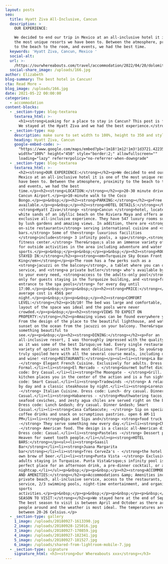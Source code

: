 ```yaml
---
layout: posts
seo:
  title: Hyatt Ziva All-Inclusive, Cancun
  description: >
    OUR EXPERIENCE:

    We decided to end our trip in Mexico at an all-inclusive hotel it is one of
    the most unique resorts we have been to. Between the atmosphere, proximity
    to the beach to the room, and events, we had the best time.
  keywords: 'Hyatt Ziva, Cancun, Mexico '
  social-alt:
  url: >-
    /https://ourwhereabouts.com/travel/accommodation/2022/04/20/dolomites-travel-guide.html
  social-share_image: /uploads/166.jpg
author: Elizabeth
blog-summary: The best hotel in Cancun!
cta: Read More →
blog_image: /uploads/166.jpg
date: 2021-05-22 00:00:00
categories:
  - accommodation
content-blocks:
  - _section-type: blog-textarea
    textarea_html: >-
      <h1><strong>Looking for a place to stay in Cancun? This post is for you!
      We stayed at the Hyatt Ziva and we had the best experience.</strong></h1>
  - _section-type: map
    description: make sure to set width to 100%, height to 350 and style to border 2
    heading: Hyatt Ziva, Cancun
    google-embed-code: >-
      "https://www.google.com/maps/embed?pb=!1m18!1m12!1m3!1d3721.4223523274477!2d-86.74660347679031!3d21.135583840971414!2m3!1f0!2f0!3f0!3m2!1i1024!2i768!4f13.1!3m3!1m2!1s0x8f4c28a07503798b%3A0x5754071fee7a21aa!2sHyatt%20Ziva%20Cancun!5e0!3m2!1sen!2sil!4v1653841667899!5m2!1sen!2sil"
      width="100%" height="450" style="border:2;" allowfullscreen=""
      loading="lazy" referrerpolicy="no-referrer-when-downgrade"
  - _section-type: blog-textarea
    textarea_html: >-
      <h2><strong>OUR EXPERIENCE:</strong></h2><p>We decided to end our trip in
      Mexico at an all-inclusive hotel it is one of the most unique resorts we
      have been to. Between the atmosphere, proximity to the beach to the room,
      and events, we had the best
      time.</p><h2><strong>LOCATION:</strong></h2><p>20-30 minute drive from
      Cancun Airport.</p><p>10-minute walk to the Coco
      Bongo.</p><p>&nbsp;</p><h2><strong>PARKING:</strong></h2><p>Free Park
      available.</p><p>&nbsp;</p><h2><strong>HOTEL DETAILS:</strong></h2><p>The
      <strong>Hyatt Ziva</strong> <strong>Cancun </strong>hotel, located on the
      white sands of an idyllic beach on the Riviera Maya and offers an
      exclusive all-inclusive experience. They have 547 luxury rooms surrounded
      by lush gardens and amazing views. In addition, there are <strong>8
      on-site restaurants</strong> serving international cuisine and <strong>4
      bars.</strong> Some of the<strong> luxurious facilities
      </strong>include<strong> 3 infinity pools, a spa</strong>,<strong> and a
      fitness center.</strong> There&rsquo;s also an immense variety of options
      for outside activities in the area including adventure and water
      sports.</p><p>&nbsp;</p><p>&nbsp;</p><p>&nbsp;</p><h2><strong>ROOM TYPE WE
      STAYED IN:</strong></h2><p><strong><em>Turquoize Sky Ocean Front Master
      King</em></strong></p><p>The room has a few perks such as a
      <strong>jacuzzi on the balcony</strong>, a tablet where you can order room
      service, and <strong>a private butler</strong> who's available by WhatsApp
      to your every need, <strong>access to the adults-only pool</strong> made
      only for guests staying in the Turquoize building, and <strong>free
      entrance to the spa pools</strong> for every day until
      17:00.</p><p>&nbsp;</p><p>&nbsp;</p><h2><strong>PRICE:</strong></h2><p>The
      average cost is 456$ per
      night.</p><p>&nbsp;</p><p>&nbsp;</p><h2><strong>COMFORT
      LEVEL:</strong></h2><p>10/10! The bed was large and comfortable, the
      layout of the space was ideal and the pools were never
      crowded.</p><p>&nbsp;</p><h2><strong>VIEWS TO EXPECT ON
      PROPERTY:</strong></h2><p>Amazing views can be found everywhere you go.
      From the design of the place to the beautiful lighthouse, and watching the
      sunset on the ocean from the jacuzzi on your balcony. There&rsquo;s always
      something beautiful to
      see.</p><p>&nbsp;</p><h2><strong>DINING:</strong></h2><p>For an
      all-inclusive resort, I was thoroughly impressed with the quality of food
      as it was some of the best I&rsquo;ve had. Every single restaurant had a
      variety of options with the most delicious flavoring. So you&rsquo;re
      truly spoiled here with all the several course meals, including dessert
      and wine! <strong>RESTAURANTS:</strong></p><ul><li><strong>La Bastille
      -</strong> Elegant French Cuisine. Exclusively for adults. Dress code:
      Formal.</li><li><strong>El Mercado - </strong>Gourmet buffet dining. Dress
      code: Dry Casual.</li><li><strong>The Moongate - </strong>Grill. The open
      kitchen places you in the center of the action and is a fun sight. Dress
      code: Smart Casual.</li><li><strong>Tradewinds -</strong> A relaxed grill
      by day and a classic steakhouse by night.</li><li><strong>Lorenzo's
      -</strong> Italian Cuisine. Dress code: Lunch- dry casual. Dinner-Smart
      Casual.</li><li><strong>Habaneros - </strong>Mouthwatering tacos, fresh
      seafood ceviches, and zesty agua chiles are served right on the beach.
      Dress code: Lunch &ndash; dry casual. Dinner &ndash; Smart
      Casual.</li><li><strong>Casa Caf&eacute; -</strong> Sip on specialty
      coffee drinks and snack on scrumptious pastries. open 6 AM-11
      PM</li><li><strong>Dips and Sips and</strong> <strong>food truck
      -</strong> They serve something new every day.</li><li><strong>Chevy's
      -</strong> American food. The design is a classic all-American diner.
      Dress code: Casual.</li><li><strong>Pasteles -</strong> Dessert parlor.
      Heaven for sweet tooth people.</li></ul><p><strong>HOTEL
      BARS:</strong></p><ul><li><strong>Saasil
      Bar</strong></li><li><strong>Juana Margarita
      bar</strong></li><li><strong>Tres CerveZa's - </strong>the hotel has its
      own brew of beer.</li><li><strong>Punta Vista -</strong> Exclusively for
      adults staying in Turquoise. Punta Vista&rsquo;s infinity pool is the
      perfect place for an afternoon drink, a pre-dinner cocktail, or a relaxing
      nightcap.</li></ul><p>&nbsp;</p><p>&nbsp;</p><h2><strong>ACCOMMODATIONS
      AND AMENITIES:</strong></h2><p>Accommodations &amp; Amenities include the
      private beach, all-inclusive service, access to the restaurants, room
      service, 2/3 swimming pools, night-time entertainment, and organized
      sports
      activities.</p><p>&nbsp;</p><p>&nbsp;</p><p>&nbsp;</p><p>&nbsp;</p><h2><strong>BEST
      SEASON TO VISIT:</strong></h2><p>We stayed here at the end of September.
      The best season to visit is between April and October as there are fewer
      people around and the weather is most ideal. The temperatures are also
      between 20-26 Celsius.</p>
  - _section-type: gallery
    1_image: /uploads/20180927-1613390.jpg
    2_image: /uploads/20180928-125016.jpg
    3_image: /uploads/20180927-170859.jpg
    4_image: /uploads/20180927-182341.jpg
    5_image: /uploads/20180927-181527.jpg
    6_image: /uploads/shared-from-lightroom-mobile-7.jpg
  - _section-type: signature
    signature_html: <h3><strong>Our Whereabouts xxx</strong></h3>
---
```

